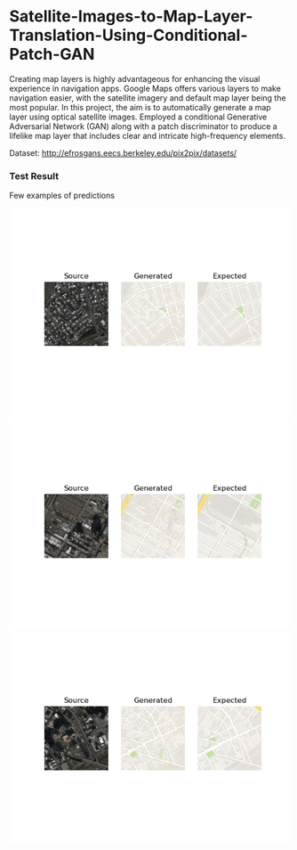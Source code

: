 # Satellite-Images-to-Map-Layer-Translation-Using-Conditional-Patch-GAN
Creating map layers is highly advantageous for enhancing the visual experience in navigation apps. Google Maps offers various layers to make navigation easier, with the satellite imagery and default map layer being the most popular. In this project, the aim is to automatically generate a map layer using optical satellite images. Employed a conditional Generative Adversarial Network (GAN) along with a patch discriminator to produce a lifelike map layer that includes clear and intricate high-frequency elements. 

Dataset: http://efrosgans.eecs.berkeley.edu/pix2pix/datasets/

### Test Result
Few examples of predictions

<div align='center'>
<img src = 'predictions/Figure_1.png'>
</div>

<div align='center'>
<img src = 'predictions/Figure_2.png'>
</div>

<div align='center'>
<img src = 'predictions/Figure_3.png'>
</div>
